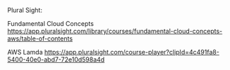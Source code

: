 Plural Sight:

Fundamental Cloud Concepts
https://app.pluralsight.com/library/courses/fundamental-cloud-concepts-aws/table-of-contents

AWS Lamda
https://app.pluralsight.com/course-player?clipId=4c491fa8-5400-40e0-abd7-72e10d598a4d